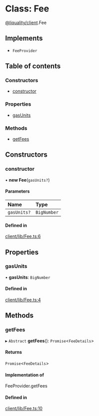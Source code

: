 # Class: Fee

[@liquality/client](../wiki/@liquality.client).Fee

## Implements

- `FeeProvider`

## Table of contents

### Constructors

- [constructor](../wiki/@liquality.client.Fee#constructor)

### Properties

- [gasUnits](../wiki/@liquality.client.Fee#gasunits)

### Methods

- [getFees](../wiki/@liquality.client.Fee#getfees)

## Constructors

### constructor

• **new Fee**(`gasUnits?`)

#### Parameters

| Name | Type |
| :------ | :------ |
| `gasUnits?` | `BigNumber` |

#### Defined in

[client/lib/Fee.ts:6](https://github.com/liquality/chainabstractionlayer/blob/9cc13847/packages/client/lib/Fee.ts#L6)

## Properties

### gasUnits

• **gasUnits**: `BigNumber`

#### Defined in

[client/lib/Fee.ts:4](https://github.com/liquality/chainabstractionlayer/blob/9cc13847/packages/client/lib/Fee.ts#L4)

## Methods

### getFees

▸ `Abstract` **getFees**(): `Promise`<`FeeDetails`\>

#### Returns

`Promise`<`FeeDetails`\>

#### Implementation of

FeeProvider.getFees

#### Defined in

[client/lib/Fee.ts:10](https://github.com/liquality/chainabstractionlayer/blob/9cc13847/packages/client/lib/Fee.ts#L10)
